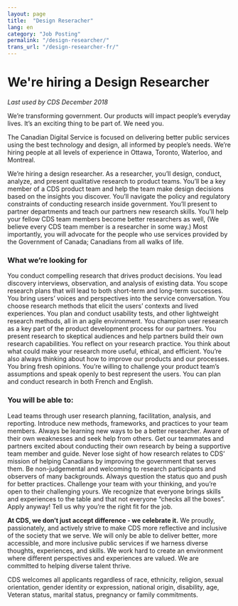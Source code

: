 ```yaml
---
layout: page
title:  "Design Reseracher"
lang: en
category: "Job Posting"
permalink: "/design-researcher/"
trans_url: "/design-researcher-fr/"
---
```


# We're hiring a Design Researcher
_Last used by CDS December 2018_


We’re transforming government. Our products will impact people’s everyday lives. It’s an exciting thing to be part of. We need you.

The Canadian Digital Service is focused on delivering better public services using the best technology and design, all informed by people’s needs. We’re hiring people at all levels of experience in Ottawa, Toronto, Waterloo, and Montreal.

We’re hiring a design researcher. As a researcher, you’ll design, conduct, analyze, and present qualitative research to product teams. You’ll be a key member of a CDS product team and help the team make design decisions based on the insights you discover. You’ll navigate the policy and regulatory constraints of conducting research inside government. You’ll present to partner departments and teach our partners new research skills. You’ll help your fellow CDS team members become better researchers as well, (We believe every CDS team member is a researcher in some way.) Most importantly, you will advocate for the people who use services provided by the Government of Canada; Canadians from all walks of life.

### What we’re looking for
You conduct compelling research that drives product decisions. You lead discovery interviews, observation, and analysis of existing data. You scope research plans that will lead to both short-term and long-term successes.
You bring users’ voices and perspectives into the service conversation. You choose research methods that elicit the users’ contexts and lived experiences.
You plan and conduct usability tests, and other lightweight research methods, all in an agile environment.
You champion user research as a key part of the product development process for our partners. You present research to skeptical audiences and help partners build their own research capabilities.
You reflect on your research practice. You think about what could make your research more useful, ethical, and efficient. You’re also always thinking about how to improve our products and our processes.
You bring fresh opinions. You’re willing to challenge your product team’s assumptions and speak openly to best represent the users.
You can plan and conduct research in both French and English.
### You will be able to:
Lead teams through user research planning, facilitation, analysis, and reporting.
Introduce new methods, frameworks, and practices to your team members.
Always be learning new ways to be a better researcher. Aware of their own weaknesses and seek help from others.
Get our teammates and partners excited about conducting their own research by being a supportive team member and guide.
Never lose sight of how research relates to CDS’ mission of helping Canadians by improving the government that serves them.
Be non-judgemental and welcoming to research participants and observers of many backgrounds.
Always question the status quo and push for better practices.
Challenge your team with your thinking, and you’re open to their challenging yours.
We recognize that everyone brings skills and experiences to the table and that not everyone “checks all the boxes”. Apply anyway! Tell us why you’re the right fit for the job.

__At CDS, we don’t just accept difference - we celebrate it.__
We proudly, passionately, and actively strive to make CDS more reflective and inclusive of the society that we serve. We will only be able to deliver better, more accessible, and more inclusive public services if we harness diverse thoughts, experiences, and skills. We work hard to create an environment where different perspectives and experiences are valued. We are committed to helping diverse talent thrive.

CDS welcomes all applicants regardless of race, ethnicity, religion, sexual orientation, gender identity or expression, national origin, disability, age, Veteran status, marital status, pregnancy or family commitments.
